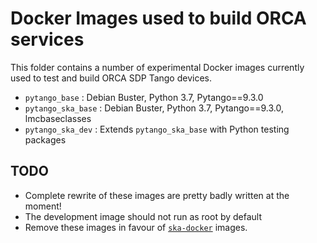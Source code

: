# Docker Images used to build ORCA services

This folder contains a number of experimental Docker images currently used to
test and build ORCA SDP Tango devices.

- `pytango_base` : Debian Buster, Python 3.7, Pytango==9.3.0
- `pytango_ska_base` : Debian Buster, Python 3.7, Pytango==9.3.0, lmcbaseclasses
- `pytango_ska_dev` : Extends `pytango_ska_base` with Python testing packages

## TODO

- Complete rewrite of these images are pretty badly written at the moment! 
- The development image should not run as root by default
- Remove these images in favour of 
  [`ska-docker`](https://github.com/ska-telescope/ska-docker) images.
